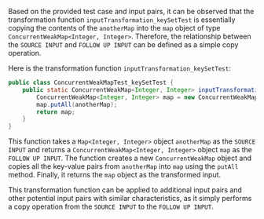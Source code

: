 Based on the provided test case and input pairs, it can be observed that the transformation function `inputTransformation_keySetTest` is essentially copying the contents of the `anotherMap` into the `map` object of type `ConcurrentWeakMap<Integer, Integer>`. Therefore, the relationship between the `SOURCE INPUT` and `FOLLOW UP INPUT` can be defined as a simple copy operation.

Here is the transformation function `inputTransformation_keySetTest`:

```java
public class ConcurrentWeakMapTest_keySetTest {
    public static ConcurrentWeakMap<Integer, Integer> inputTransformation_keySetTest(Map<Integer, Integer> anotherMap)  {
        ConcurrentWeakMap<Integer, Integer> map = new ConcurrentWeakMap<>();
        map.putAll(anotherMap);
        return map;
    }
}
```

This function takes a `Map<Integer, Integer>` object `anotherMap` as the `SOURCE INPUT` and returns a `ConcurrentWeakMap<Integer, Integer>` object `map` as the `FOLLOW UP INPUT`. The function creates a new `ConcurrentWeakMap` object and copies all the key-value pairs from `anotherMap` into `map` using the `putAll` method. Finally, it returns the `map` object as the transformed input.

This transformation function can be applied to additional input pairs and other potential input pairs with similar characteristics, as it simply performs a copy operation from the `SOURCE INPUT` to the `FOLLOW UP INPUT`.